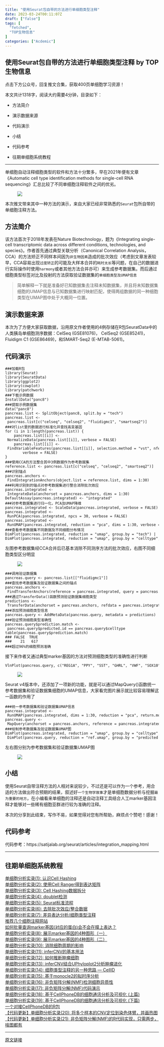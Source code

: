 ```yaml
---
title: "使用Seurat包自带的方法进行单细胞类型注释"
date: 2023-03-24T00:11:07Z
draft: ["false"]
tags: [
  "fetched",
  "TOP生物信息"
]
categories: ["Acdemic"]
---
```

使用Seurat包自带的方法进行单细胞类型注释 by TOP生物信息
------
<div><p><span>点击下方</span><span>公众号</span><span>，回复</span><span>推文合集</span><span>，获取</span><span>400页</span><span>单细胞学习资源！</span></p><section><mp-common-profile data-pluginname="mpprofile" data-weui-theme="light" data-id="MzkzMzE5NTM4NA==" data-headimg="http://mmbiz.qpic.cn/mmbiz_png/WThoCmvVu2aJMzXzvekL6pv5hnSGnwsxWcOUF8av7a9VEiaicBGia4CRy0DUOeaFuFZY2BPLmRQSf4lkibg5l31Ttw/0?wx_fmt=png" data-nickname="TOP生物信息" data-alias="" data-signature="在读博士生，研究方向为癌症基因组、肿瘤免疫、单细胞组学" data-from="0" data-is_biz_ban="0"></mp-common-profile></section><p><span>本文共计1318字，阅读大约需要4分钟，目录如下：</span><span></span></p><section data-tool="mdnice编辑器" data-website="https://www.mdnice.com"><ul><li><p>方法简介</p></li><li><p>演示数据来源</p></li><li><p>代码演示</p></li><li><p>小结</p></li><li><p>代码参考</p></li><li><p>往期单细胞系统教程</p></li></ul><hr data-tool="mdnice编辑器"><p data-tool="mdnice编辑器">单细胞自动注释细胞类型的软件和方法十分繁多，早在2021年便有文章《Automatic cell type identification methods for single-cell RNA sequencing》汇总比较了不同单细胞注释软件之间的优劣。</p><figure data-tool="mdnice编辑器"><img data-ratio="0.7037037037037037" data-src="https://mmbiz.qpic.cn/mmbiz_png/WThoCmvVu2bFySWYTP1wDCUXNt2bAYasrNITDCxGMicg8N9OMiaMsZWnc3KsRQ3xcKIL7s6IsfkcIaotkibtCCG8g/640?wx_fmt=png" data-type="png" data-w="1080" src="https://mmbiz.qpic.cn/mmbiz_png/WThoCmvVu2bFySWYTP1wDCUXNt2bAYasrNITDCxGMicg8N9OMiaMsZWnc3KsRQ3xcKIL7s6IsfkcIaotkibtCCG8g/640?wx_fmt=png"></figure><p data-tool="mdnice编辑器">本次推文带来其中一种方法的演示，来自大家已经非常熟悉的<code>Seurat</code>包所自带的单细胞注释方法。</p><h2 data-tool="mdnice编辑器"><span></span><span>方法简介</span></h2><p data-tool="mdnice编辑器">该方法首次于2018年发表在Nature Biotechnology，题为《Integrating single-cell transcriptomic data across different conditions, technologies, and species》。作者首先通过典型关联分析（Canonical Correlation Analysis，CCA）的方法矫正不同样本间因为<code>非生物因素</code>造成的批次效应（考虑到文章发表较早，CCA容易出现<code>过度矫正</code>的可能及大样本合并的<code>耗时太长</code>等问题，在自己的数据进行实际操作时使用<code>harmony</code>或者其他方法合并亦可）来生成参考数据集。而后通过细胞类型标签对比及投射的方法获取验证数据集的<code>单细胞类型及UMAP信息</code></p><blockquote data-tool="mdnice编辑器"><p>简单解释一下就是准备好已知数据集去注释未知数据集，并且将未知数据集细胞的UMAP信息与已知数据集进行映射匹配，使得两组数据的同一种细胞类型在UMAP图中处于大概同一位置。</p></blockquote><h2 data-tool="mdnice编辑器"><span></span><span>演示数据来源</span></h2><p data-tool="mdnice编辑器">本次为了方便大家获取数据，沿用原文作者使用的4例存储在R包SeuratData中的人类胰岛单细胞测序数据：CelSeq (GSE81076)， CelSeq2 (GSE85241)， Fluidigm C1 (GSE86469)，和SMART-Seq2 (E-MTAB-5061)。</p><h2 data-tool="mdnice编辑器"><span></span><span>代码演示</span></h2><pre data-tool="mdnice编辑器"><span></span><code><span>###加载R包</span><br><span>library</span>(Seurat)<br><span>library</span>(SeuratData)<br><span>library</span>(ggplot2)<br><span>library</span>(cowplot)<br><span>library</span>(patchwork)<br><span>###下载示例数据</span><br>InstallData(<span>"panc8"</span>)<br><span>###提取示例数据集</span><br>data(<span>"panc8"</span>)<br>pancreas.list &lt;- SplitObject(panc8, split.by = <span>"tech"</span>)<br>pancreas.list &lt;- pancreas.list[c(<span>"celseq"</span>, <span>"celseq2"</span>, <span>"fluidigmc1"</span>, <span>"smartseq2"</span>)]<br><span>###对list里的数据进行标准化并查找高变基因</span><br><span>for</span> (i <span>in</span> <span>1</span>:length(pancreas.list)) {<br>    pancreas.list[[i]] &lt;- NormalizeData(pancreas.list[[i]], verbose = <span>FALSE</span>)<br>    pancreas.list[[i]] &lt;- FindVariableFeatures(pancreas.list[[i]], selection.method = <span>"vst"</span>, nfeatures = <span>2000</span>,<br>        verbose = <span>FALSE</span>)<br>}<br><span>###使用CCA的方法整合其中3例数据作为参考数据集</span><br>reference.list &lt;- pancreas.list[c(<span>"celseq"</span>, <span>"celseq2"</span>, <span>"smartseq2"</span>)]<br><span>###识别锚点</span><br>pancreas.anchors &lt;- FindIntegrationAnchors(object.list = reference.list, dims = <span>1</span>:<span>30</span>)<br><span>###利用识别到的锚点对参考数据集进行整合消除批次效应</span><br>pancreas.integrated &lt;- IntegrateData(anchorset = pancreas.anchors, dims = <span>1</span>:<span>30</span>)<br>DefaultAssay(pancreas.integrated) &lt;- <span>"integrated"</span><br><span>###对参考数据集进行归一化，PCA及UMAP降维</span><br>pancreas.integrated &lt;- ScaleData(pancreas.integrated, verbose = <span>FALSE</span>)<br>pancreas.integrated &lt;- RunPCA(pancreas.integrated, npcs = <span>30</span>, verbose = <span>FALSE</span>)<br>pancreas.integrated &lt;- RunUMAP(pancreas.integrated, reduction = <span>"pca"</span>, dims = <span>1</span>:<span>30</span>, verbose = <span>FALSE</span>)<br><span>###查看参考数据集不同数据及不同细胞分布情况</span><br>DimPlot(pancreas.integrated, reduction = <span>"umap"</span>, group.by = <span>"tech"</span>) |<br>DimPlot(pancreas.integrated, reduction = <span>"umap"</span>, group.by = <span>"celltype"</span>, label = <span>TRUE</span>, repel = <span>TRUE</span>) + NoLegend()<br></code></pre><p data-tool="mdnice编辑器">左图参考数据集经CCA合并后已基本消除不同测序方法的批次效应，右图不同细胞类型区分明显</p><figure data-tool="mdnice编辑器"><img data-ratio="0.4166666666666667" data-src="https://mmbiz.qpic.cn/mmbiz_jpg/WThoCmvVu2bFySWYTP1wDCUXNt2bAYasWbNwEINYicrM5eSPALR3bYhAkGwYV6SoTUPazDjt8Ryo0AgOAm5McqA/640?wx_fmt=jpeg" data-type="jpeg" data-w="1080" src="https://mmbiz.qpic.cn/mmbiz_jpg/WThoCmvVu2bFySWYTP1wDCUXNt2bAYasWbNwEINYicrM5eSPALR3bYhAkGwYV6SoTUPazDjt8Ryo0AgOAm5McqA/640?wx_fmt=jpeg"></figure><pre data-tool="mdnice编辑器"><span></span><code><span>###调用验证数据集</span><br>pancreas.query &lt;- pancreas.list[[<span>"fluidigmc1"</span>]]<br><span>###查找参考数据集及验证数据集之间的锚点</span><br>pancreas.anchors &lt;- FindTransferAnchors(reference = pancreas.integrated, query = pancreas.query,dims = <span>1</span>:<span>30</span>, reference.reduction = <span>"pca"</span>)<br><span>###通过TransferData()函数预测验证数据集细胞类型</span><br>predictions &lt;- TransferData(anchorset = pancreas.anchors, refdata = pancreas.integrated$celltype,dims = <span>1</span>:<span>30</span>)<br><span>###添加预测细胞类型信息</span><br>pancreas.query &lt;- AddMetaData(pancreas.query, metadata = predictions)<br><span>###验证预测细胞类型准确性</span><br>pancreas.query$prediction.match &lt;- pancreas.query$predicted.id == pancreas.query$celltype<br>table(pancreas.query$prediction.match)<br><span>### FALSE  TRUE </span><br><span>###    21   617</span><br><span>###超过96%的细胞预测准确</span><br></code></pre><p data-tool="mdnice编辑器">接下来作者又通过典型marker基因的方法对预测细胞类型的准确性进行判断</p><pre data-tool="mdnice编辑器"><span></span><code>VlnPlot(pancreas.query, c(<span>"REG1A"</span>, <span>"PPY"</span>, <span>"SST"</span>, <span>"GHRL"</span>, <span>"VWF"</span>, <span>"SOX10"</span>), group.by = <span>"predicted.id"</span>)<br></code></pre><figure data-tool="mdnice编辑器"><img data-ratio="0.5833333333333334" data-src="https://mmbiz.qpic.cn/mmbiz_jpg/WThoCmvVu2bFySWYTP1wDCUXNt2bAYas8xsfAEPH6DYCNdP9XLiaBLHeldrP7zFlk9zNQHJ9WaHMzPNgf6SJ6hw/640?wx_fmt=jpeg" data-type="jpeg" data-w="1080" src="https://mmbiz.qpic.cn/mmbiz_jpg/WThoCmvVu2bFySWYTP1wDCUXNt2bAYas8xsfAEPH6DYCNdP9XLiaBLHeldrP7zFlk9zNQHJ9WaHMzPNgf6SJ6hw/640?wx_fmt=jpeg"></figure><p data-tool="mdnice编辑器">Seurat v4版本中，还添加了一项新的功能，就是可以通过MapQuery()函数统一参考数据集和验证数据集细胞的UMAP信息，大家看完图片展示就比较容易理解这一函数的作用了</p><pre data-tool="mdnice编辑器"><span></span><code><span>###统一参考数据集和验证数据集UMAP信息</span><br>pancreas.integrated &lt;- RunUMAP(pancreas.integrated, dims = <span>1</span>:<span>30</span>, reduction = <span>"pca"</span>, return.model = <span>TRUE</span>)<br>pancreas.query &lt;- MapQuery(anchorset = pancreas.anchors, reference = pancreas.integrated, query = pancreas.query,refdata = list(celltype = <span>"celltype"</span>), reference.reduction = <span>"pca"</span>, reduction.model = <span>"umap"</span>)<br><span>###绘制参考数据集及验证数据集UMAP图</span><br>DimPlot(pancreas.integrated, reduction = <span>"umap"</span>, group.by = <span>"celltype"</span>, label = <span>TRUE</span>, label.size = <span>3</span>, repel = <span>TRUE</span>) + NoLegend() + ggtitle(<span>"Reference annotations"</span>) | DimPlot(pancreas.query, reduction = <span>"ref.umap"</span>, group.by = <span>"predicted.celltype"</span>, label = <span>TRUE</span>, label.size = <span>3</span>, repel = <span>TRUE</span>) + NoLegend() + ggtitle(<span>"Query transferred labels"</span>)<br></code></pre><p data-tool="mdnice编辑器">左右图分别为参考数据集和验证数据集UMAP图</p><figure data-tool="mdnice编辑器"><img data-ratio="0.4166666666666667" data-src="https://mmbiz.qpic.cn/mmbiz_jpg/WThoCmvVu2bFySWYTP1wDCUXNt2bAYasr5IfPpRYKRycE8bncZ8JIJl3mD7N87aAqyvqnh2F3iao1vG9Km1nFQw/640?wx_fmt=jpeg" data-type="jpeg" data-w="1080" src="https://mmbiz.qpic.cn/mmbiz_jpg/WThoCmvVu2bFySWYTP1wDCUXNt2bAYasr5IfPpRYKRycE8bncZ8JIJl3mD7N87aAqyvqnh2F3iao1vG9Km1nFQw/640?wx_fmt=jpeg"></figure><h2 data-tool="mdnice编辑器"><span></span><span>小结</span></h2><p data-tool="mdnice编辑器">使用Seurat自带注释方法的人相对来说较少，不过还是可以作为一个参考，用合适的方法做出符合预期的结果，叙述好<code>一个生物学故事</code>才是单细胞数据分析与挖掘<code>最为重要的地方</code>，在小编看来单细胞的注释还是自动注释工具结合人工marker基因注释才能够对一些稀有细胞亚群进行较为准确的注释。</p><p data-tool="mdnice编辑器">本次的分享到此结束，写作不易，如果觉得对您有所帮助，麻烦点个赞吧！感谢！</p><h2 data-tool="mdnice编辑器"><span></span><span>代码参考</span></h2><p data-tool="mdnice编辑器">代码参考：https://satijalab.org/seurat/articles/integration_mapping.html</p><hr data-tool="mdnice编辑器"><h2 data-tool="mdnice编辑器"><span></span><span>往期单细胞系统教程</span></h2><section><a href="https://mp.weixin.qq.com/s?__biz=MzkzMzE5NTM4NA==&amp;mid=2247483708&amp;idx=1&amp;sn=37c10187ea82b385ece8a4d37d9dcda6&amp;chksm=c2517a2bf526f33d3e42137b7f6fe34ea446729d2b17c56066353bfb7d93053f3e703d72841d&amp;scene=21#wechat_redirect" data-linktype="2">单细胞分析实录(1): 认识Cell Hashing</a></section><section><a href="https://mp.weixin.qq.com/s?__biz=MzkzMzE5NTM4NA==&amp;mid=2247483708&amp;idx=2&amp;sn=4a9176132c3aa9c5ea531505ef9e6f96&amp;chksm=c2517a2bf526f33d918215c9fe213c8462bee45780f3800fc28ed512245ff5c1fb2b48e2b6c6&amp;scene=21#wechat_redirect" data-linktype="2">单细胞分析实录(2): 使用Cell Ranger得到表达矩阵</a></section><section><a href="https://mp.weixin.qq.com/s?__biz=MzkzMzE5NTM4NA==&amp;mid=2247483719&amp;idx=1&amp;sn=94c4ae1bff3ed76daf5a9ebbe367b963&amp;chksm=c2517a50f526f346dd01eee3d16941b9501388a47c4ebaf25baecc103a548c2db1e46ccaaf4d&amp;scene=21#wechat_redirect" data-linktype="2">单细胞分析实录(3): Cell Hashing数据拆分</a></section><section><a href="https://mp.weixin.qq.com/s?__biz=MzkzMzE5NTM4NA==&amp;mid=2247483731&amp;idx=1&amp;sn=b50515d754073a4fd54581758cddd8ae&amp;chksm=c2517a44f526f352bdbb27e9417c5eb6577f7a8d09968b04f79dc72b1b52f975a071cc0df8c0&amp;scene=21#wechat_redirect" data-linktype="2">单细胞分析实录(4): doublet检测</a></section><section><a href="https://mp.weixin.qq.com/s?__biz=MzkzMzE5NTM4NA==&amp;mid=2247483785&amp;idx=1&amp;sn=272a599b979ab77fd634659f19652cd6&amp;chksm=c2517a9ef526f38896a42bbcd0d9a788a69f4bb4e6ebd6f9813c068175095721d2da1055893c&amp;scene=21#wechat_redirect" data-linktype="2">单细胞分析实录(5): Seurat标准流程</a></section><section><a href="https://mp.weixin.qq.com/s?__biz=MzkzMzE5NTM4NA==&amp;mid=2247483794&amp;idx=1&amp;sn=8580baf0f80356037c698f2b5eed30e1&amp;chksm=c2517a85f526f39330d306778dc6f4c9bca925f968fc14c03ae5cf76854a24d415e4fdd2ac1a&amp;scene=21#wechat_redirect" data-linktype="2">单细胞分析实录(6): 去除批次效应/整合数据</a></section><section><a href="https://mp.weixin.qq.com/s?__biz=MzkzMzE5NTM4NA==&amp;mid=2247483804&amp;idx=1&amp;sn=c186c2c773d3528ab8d4ca463eacc1f4&amp;chksm=c2517a8bf526f39d238c4a6f4752c25803acedb9108304a1cebe2372616d43a2d31d36252a44&amp;scene=21#wechat_redirect" data-linktype="2">单细胞分析实录(7): 差异表达分析/细胞类型注释</a></section><section><a href="https://mp.weixin.qq.com/s?__biz=MzkzMzE5NTM4NA==&amp;mid=2247486146&amp;idx=1&amp;sn=417d708d4fbb74f4180a8892ef4edaa8&amp;chksm=c25171d5f526f8c34dc443fc7e43f9a186b09a29019d0153bb86e81fd2d795c78e4bd0d78a82&amp;token=196702708&amp;lang=zh_CN&amp;scene=21#wechat_redirect" data-linktype="2">推荐几个细胞注释网站</a></section><section><a href="https://mp.weixin.qq.com/s?__biz=MzkzMzE5NTM4NA==&amp;mid=2247486627&amp;idx=1&amp;sn=0caf95c0ac1c1a08df6779b6b38c39bf&amp;chksm=c25177b4f526fea2c2bdc20a44eb86f2e6b72127692dfda09537dd840d63ee43353f75304962&amp;token=196702708&amp;lang=zh_CN&amp;scene=21#wechat_redirect" data-linktype="2">如何批量查询marker基因(对应的蛋白)会不会在膜上表达？</a></section><section><a href="https://mp.weixin.qq.com/s?__biz=MzkzMzE5NTM4NA==&amp;mid=2247483814&amp;idx=1&amp;sn=b14f363469cc73b0b4548840c95ed0fc&amp;chksm=c2517ab1f526f3a7c8fb103f0067fae1cae4eb3a924f398ea1b8879af0f4ce82383ddd92f0c2&amp;scene=21#wechat_redirect" data-linktype="2">单细胞分析实录(8): 展示marker基因的4种图形（一）</a></section><section><a href="https://mp.weixin.qq.com/s?__biz=MzkzMzE5NTM4NA==&amp;mid=2247483874&amp;idx=1&amp;sn=766370f2c99749daa48b5851e4ee216f&amp;chksm=c2517af5f526f3e32afdd8858703cbff988aae804d06d307ce79115abe9c0e075bf3f866f35e&amp;scene=21#wechat_redirect" data-linktype="2">单细胞分析实录(9): 展示marker基因的4种图形（二）</a></section><section><a href="https://mp.weixin.qq.com/s?__biz=MzkzMzE5NTM4NA==&amp;mid=2247483920&amp;idx=1&amp;sn=8455517ab5b07dee03af20b9d4e0b748&amp;chksm=c2517907f526f011121bfe3218ea80382dca4a3ca0e508224de88d69822cd40dc96b678957fe&amp;scene=21#wechat_redirect" data-linktype="2">单细胞分析实录(10): 消除细胞周期的影响</a></section><section><a href="https://mp.weixin.qq.com/s?__biz=MzkzMzE5NTM4NA==&amp;mid=2247484030&amp;idx=1&amp;sn=620434297cc987aa926b0d945464e6e5&amp;chksm=c2517969f526f07f5c10139beb391786b33236ace7e3d13a76c1cf5c1c6b277e292e8b52f298&amp;scene=21#wechat_redirect" data-linktype="2">单细胞分析实录(11): inferCNV的基本用法</a></section><section><a href="https://mp.weixin.qq.com/s?__biz=MzkzMzE5NTM4NA==&amp;mid=2247484128&amp;idx=1&amp;sn=38c945230f36042232dad7406b23a195&amp;chksm=c25179f7f526f0e1d4f2210681941606e811feeb0fc370f069e98f8548deb1004467baf5e2f3&amp;scene=21#wechat_redirect" data-linktype="2">单细胞分析实录(12): 如何推断肿瘤细胞</a></section><section><a href="https://mp.weixin.qq.com/s?__biz=MzkzMzE5NTM4NA==&amp;mid=2247484187&amp;idx=1&amp;sn=f8b327f372ec686d7289a91d1615e10f&amp;chksm=c251780cf526f11a365391c3cb246ae75acaaab5f32eb848cfd99cc2fdc4219811640afbaa3a&amp;scene=21#wechat_redirect" data-linktype="2">单细胞分析实录(13): inferCNV结合UPhyloplot2分析肿瘤进化</a></section><section><a href="https://mp.weixin.qq.com/s?__biz=MzkzMzE5NTM4NA==&amp;mid=2247484200&amp;idx=1&amp;sn=ca2fb60560af8a00da55e018f6b47418&amp;chksm=c251783ff526f12989a44815597302e48bf4a50cc481d08ed9acf70a958d5a879a06629b0b28&amp;scene=21#wechat_redirect" data-linktype="2">单细胞分析实录(14): 细胞类型注释的另一种思路 — CellID</a></section><section><a href="https://mp.weixin.qq.com/s?__biz=MzkzMzE5NTM4NA==&amp;mid=2247484236&amp;idx=1&amp;sn=e073078bdcf3a88ec1fb2205af4504af&amp;chksm=c251785bf526f14d395fa6b9832109c1021aa260b815feb68dbe78b0c0d7842e102127e39fd8&amp;scene=21#wechat_redirect" data-linktype="2">单细胞分析实录(15): 基于monocle2的拟时序分析</a></section><section><a href="https://mp.weixin.qq.com/s?__biz=MzkzMzE5NTM4NA==&amp;mid=2247484251&amp;idx=1&amp;sn=5eab0aa7b1b1eaa0b72f848a2e15f4ce&amp;chksm=c251784cf526f15a57e18639d58d705f0bd3a28a19e7feb5acc911eeddbf177f0244e7d984bf&amp;scene=21#wechat_redirect" data-linktype="2">单细胞分析实录(16): 非负矩阵分解(NMF)检测细胞异质性</a></section><section><a href="https://mp.weixin.qq.com/s?__biz=MzkzMzE5NTM4NA==&amp;mid=2247484274&amp;idx=1&amp;sn=50eec629f98aa20313ba5ba8f0afa60f&amp;chksm=c2517865f526f173a30d8b179a02419436305d95384b6c67703d4790bacf98f91c7570aef9b5&amp;scene=21#wechat_redirect" data-linktype="2">单细胞分析实录(17): 非负矩阵分解(NMF)代码演示</a></section><section><a href="https://mp.weixin.qq.com/s?__biz=MzkzMzE5NTM4NA==&amp;mid=2247484358&amp;idx=1&amp;sn=073e2b32918e9c7e28dc56e62077335c&amp;chksm=c25178d1f526f1c75e29e559a38c667d4ada6368d48c40dd056617e4fa540c85a6c28d95ce5a&amp;scene=21#wechat_redirect" data-linktype="2">单细胞分析实录(18): 基于CellPhoneDB的细胞通讯分析及可视化 (上篇)</a></section><section><a href="https://mp.weixin.qq.com/s?__biz=MzkzMzE5NTM4NA==&amp;mid=2247485237&amp;idx=2&amp;sn=4ff9e9093e22cff4c3a11502cf1c465d&amp;chksm=c2517c22f526f5340416e855d5edc6013b37d030e2f40a594c10075620939bf61fc5a15afb4e&amp;token=1862239283&amp;lang=zh_CN&amp;scene=21#wechat_redirect" data-linktype="2">单细胞分析实录(19): 基于CellPhoneDB的细胞通讯分析及可视化 (下篇)</a></section><section><a href="https://mp.weixin.qq.com/s?__biz=MzkzMzE5NTM4NA==&amp;mid=2247486549&amp;idx=1&amp;sn=4f1e95ef4ce9d47b29dbb8ada32e1ac9&amp;chksm=c2517742f526fe541baa9b24d373975d612d7ee4cc4ff3664c24f4d60935a475d6245756c95d&amp;token=196702708&amp;lang=zh_CN&amp;scene=21#wechat_redirect" data-linktype="2">一个对接CellPhoneDB的R包</a></section><section><a href="https://mp.weixin.qq.com/s?__biz=MzkzMzE5NTM4NA==&amp;mid=2247484481&amp;idx=1&amp;sn=4664068d09c2c38d600638a90060920e&amp;chksm=c2517f56f526f640010e74f31cd81fde7c24567f15cc33cdfe3c9aa4c9096139639784f63ded&amp;scene=21#wechat_redirect" data-linktype="2">【代码更新】单细胞分析实录(20): 将多个样本的CNV定位到染色体臂，并画热图</a></section><section><a href="https://mp.weixin.qq.com/s?__biz=MzkzMzE5NTM4NA==&amp;mid=2247484499&amp;idx=1&amp;sn=9126f121b5f1c274d7548672af087a7e&amp;chksm=c2517f44f526f652cc4e508560b7fe5498072c58357f9ee98207a24e8233364647f8bc3ec44d&amp;scene=21#wechat_redirect" data-linktype="2">【代码更新】单细胞分析实录(21): 非负矩阵分解(NMF)的R代码实现，只需两步，啥图都有</a></section></section><p><mp-style-type data-value="3"></mp-style-type></p></div>  
<hr>
<a href="https://mp.weixin.qq.com/s/NvB9Key3gbWGewlFUIIVMg",target="_blank" rel="noopener noreferrer">原文链接</a>
